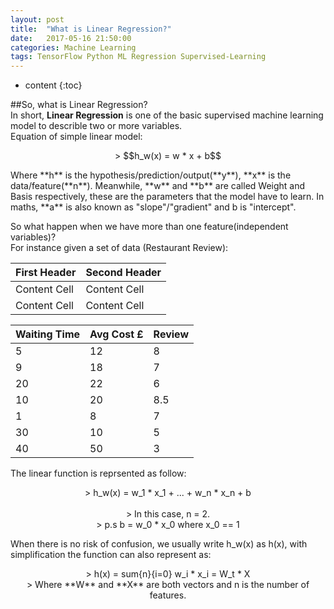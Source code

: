 ```yaml
---
layout: post
title:  "What is Linear Regression?"
date:   2017-05-16 21:50:00
categories: Machine Learning
tags: TensorFlow Python ML Regression Supervised-Learning
---
```


* content
{:toc}

##So, what is Linear Regression?<br>
In short, **Linear Regression** is one of the basic supervised machine learning model to describle two or more variables.<br>
Equation of simple linear model:
<p align="center">
	> $$h_w(x) = w * x + b$$
</p>
Where **h** is the hypothesis/prediction/output(**y**), **x** is the data/feature(**n**). Meanwhile, **w** and **b** are called Weight and Basis respectively, these are the parameters that the model have to learn. In maths, **a** is also known as "slope"/"gradient" and b is "intercept".

So what happen when we have more than one feature(independent variables)?<br>
For instance given a set of data (Restaurant Review):

| First Header  | Second Header |
| ------------- | ------------- |
| Content Cell  | Content Cell  |
| Content Cell  | Content Cell  |

<p align="center">

| Waiting Time | Avg Cost £ | Review |
| ------------- | ------------- | ------------- |
| 5 | 12 | 8 |
| 9 | 18 | 7 |
| 20 | 22 | 6 |
| 10 | 20 | 8.5 |
| 1 | 8 | 7 |
| 30 | 10 | 5 |
| 40 | 50 | 3 |

</p>
The linear function is reprsented as follow:
<p align="center">
	> h_w(x) = w_1 * x_1 + ... + w_n * x_n + b <br><br>
	> In this case, n = 2.<br>
	> p.s b = w_0 * x_0 where x_0 == 1
</p>
When there is no risk of confusion, we usually write h_w(x) as h(x), with simplification the function can also represent as:
<p align="center">
	> h(x) = sum{n}{i=0} w_i * x_i = W_t * X<br>
	> Where **W** and **X** are both vectors and n is the number of features.
</p>



